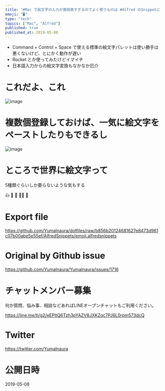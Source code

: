 ```yaml
---
title: "#Mac で絵文字の入力が面倒臭すぎるのでよく使うものは #Alfred のSnippetに登録しておいたら良いかもしれない"
emoji: "🖥"
type: "tech"
topics: ["Mac", "Alfred"]
published: true
published_at: 2019-05-08
---
```


- Command + Control + Space で使える標準の絵文字パレットは使い勝手は悪くないけど、とにかく動作が遅い
- Rocket とか使ってみたけどイマイチ
- 日本語入力からの絵文字変換もなかなか厄介

# これだよ、これ

![image](https://user-images.githubusercontent.com/13635059/57360511-4e687a80-71b5-11e9-9535-39cc230ad4f0.png)

# 複数個登録しておけば、一気に絵文字をペーストしたりもできるし

![image](https://user-images.githubusercontent.com/13635059/57360618-8374cd00-71b5-11e9-9124-5a52c800fbaf.png)

# ところで世界に絵文字って

5種類ぐらいしか要らないような気もする

👍
🤔
🎉
🙇‍♂️
🙌

# Export file


https://github.com/YumaInaura/dotfiles/raw/b856b20124681627e8473d961c07b00abe5e55ef/AlfredSnippets/emoji.alfredsnippets

# Original by Github issue

https://github.com/YumaInaura/YumaInaura/issues/1716








<!-- Update From Qiita API -->

# チャットメンバー募集


何か質問、悩み事、相談などあればLINEオープンチャットもご利用ください。

https://line.me/ti/g2/eEPltQ6Tzh3pYAZV8JXKZqc7PJ6L0rpm573dcQ





# Twitter


https://twitter.com/YumaInaura


<!-- Update From Qiita API -->



# 公開日時

2019-05-08
